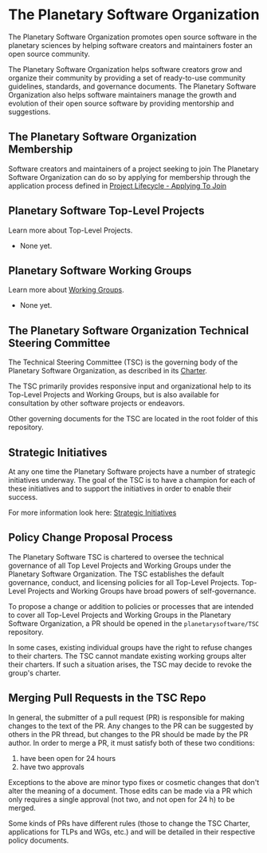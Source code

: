 # The Planetary Software Organization

The Planetary Software Organization promotes open source software in the
planetary sciences by helping software creators and maintainers foster an
open source community.

The Planetary Software Organization helps software creators grow
and organize their community by providing a set of ready-to-use
community guidelines, standards, and governance documents.  The 
Planetary Software Organization also helps software maintainers 
manage the growth and evolution of their open source software by 
providing mentorship and suggestions.


## The Planetary Software Organization Membership

Software creators and maintainers of a project seeking to join The Planetary Software Organization can do so by applying for membership through the application process defined in [Project Lifecycle - Applying To Join](Project-Lifecycle.md#applying-to-join)


## Planetary Software Top-Level Projects

Learn more about Top-Level Projects.

* None yet.


## Planetary Software Working Groups

Learn more about [Working Groups](Working-Groups.md).

* None yet.


## The Planetary Software Organization Technical Steering Committee

The Technical Steering Committee (TSC) is the governing body of the
Planetary Software Organization, as described in its
[Charter](TSC-Charter.md).

The TSC primarily provides responsive input and organizational help
to its Top-Level Projects and Working Groups, but is also available
for consultation by other software projects or endeavors.

Other governing documents for the TSC are located in the root
folder of this repository.


## Strategic Initiatives

At any one time the Planetary Software projects have a number of strategic initiatives
underway.  The goal of the TSC is to have a champion for each of these
initiatives and to support the initiatives in order to enable their
success.

For more information look here:
[Strategic Initiatives](https://github.com/planetarysoftware/TSC/blob/master/Strategic-Initiatives.md)


## Policy Change Proposal Process

The Planetary Software TSC is chartered to oversee the technical governance of all Top
Level Projects and Working Groups under the Planetary Software Organization. The TSC
establishes the default governance, conduct, and licensing policies for all Top-Level 
Projects. Top-Level Projects and Working Groups have broad powers of
self-governance.

To propose a change or addition to policies or processes that are intended to
cover all Top-Level Projects and Working Groups in the Planetary Software Organization,
a PR should be opened in the `planetarysoftware/TSC` repository.

In some cases, existing individual groups have the right to refuse changes to
their charters. The TSC cannot mandate existing working groups alter their
charters. If such a situation arises, the TSC may decide to revoke the group's
charter.

## Merging Pull Requests in the TSC Repo
In general, the submitter of a pull request (PR) is responsible for
making changes to the text of the PR.  Any changes to the PR can
be suggested by others in the PR thread, but changes to the PR
should be made by the PR author.  In order to merge a PR, it must
satisfy both of these two conditions:

  1. have been open for 24 hours
  2. have two approvals

Exceptions to the above are minor typo fixes or cosmetic changes
that don't alter the meaning of a document.  Those edits can be
made via a PR which only requires a single approval (not two, and
not open for 24 h) to be merged.

Some kinds of PRs have different rules (those to change the TSC Charter, 
applications for TLPs and WGs, etc.) and will be detailed in their respective
policy documents.
